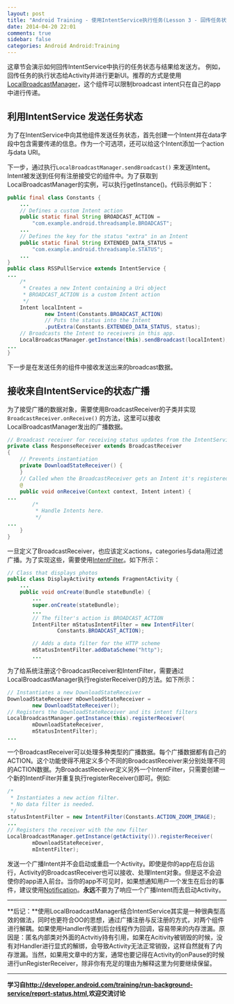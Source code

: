 ```yaml
---
layout: post
title: "Android Training - 使用IntentService执行任务(Lesson 3 - 回传任务状态给发送方)"
date: 2014-04-20 22:01
comments: true
sidebar: false
categories: Android Android:Training
---
```


这章节会演示如何回传IntentService中执行的任务状态与结果给发送方。 例如，回传任务的执行状态给Activity并进行更新UI。推荐的方式是使用[LocalBroadcastManager](http://developer.android.com/reference/android/support/v4/content/LocalBroadcastManager.html)，这个组件可以限制broadcast intent只在自己的app中进行传递。

## 利用IntentService 发送任务状态

为了在IntentService中向其他组件发送任务状态，首先创建一个Intent并在data字段中包含需要传递的信息。作为一个可选项，还可以给这个Intent添加一个action与data URI。

下一步，通过执行`LocalBroadcastManager.sendBroadcast()` 来发送Intent。Intent被发送到任何有注册接受它的组件中。为了获取到LocalBroadcastManager的实例，可以执行getInstance()。代码示例如下：

```java
public final class Constants {
    ...
    // Defines a custom Intent action
    public static final String BROADCAST_ACTION =
        "com.example.android.threadsample.BROADCAST";
    ...
    // Defines the key for the status "extra" in an Intent
    public static final String EXTENDED_DATA_STATUS =
        "com.example.android.threadsample.STATUS";
    ...
}
public class RSSPullService extends IntentService {
...
    /*
     * Creates a new Intent containing a Uri object
     * BROADCAST_ACTION is a custom Intent action
     */
    Intent localIntent =
            new Intent(Constants.BROADCAST_ACTION)
            // Puts the status into the Intent
            .putExtra(Constants.EXTENDED_DATA_STATUS, status);
    // Broadcasts the Intent to receivers in this app.
    LocalBroadcastManager.getInstance(this).sendBroadcast(localIntent);
...
}
```

<!-- More -->

下一步是在发送任务的组件中接收发送出来的broadcast数据。

## 接收来自IntentService的状态广播

为了接受广播的数据对象，需要使用BroadcastReceiver的子类并实现`BroadcastReceiver.onReceive()` 的方法，这里可以接收LocalBroadcastManager发出的广播数据。

```java
// Broadcast receiver for receiving status updates from the IntentService
private class ResponseReceiver extends BroadcastReceiver
{
    // Prevents instantiation
    private DownloadStateReceiver() {
    }
    // Called when the BroadcastReceiver gets an Intent it's registered to receive
    @
    public void onReceive(Context context, Intent intent) {
...
        /*
         * Handle Intents here.
         */
...
    }
}
```

一旦定义了BroadcastReceiver，也应该定义actions，categories与data用过滤广播。为了实现这些，需要使用[IntentFilter](http://developer.android.com/reference/android/content/IntentFilter.html)。如下所示：

```java
// Class that displays photos
public class DisplayActivity extends FragmentActivity {
    ...
    public void onCreate(Bundle stateBundle) {
        ...
        super.onCreate(stateBundle);
        ...
        // The filter's action is BROADCAST_ACTION
        IntentFilter mStatusIntentFilter = new IntentFilter(
                Constants.BROADCAST_ACTION);

        // Adds a data filter for the HTTP scheme
        mStatusIntentFilter.addDataScheme("http");
        ...
```

为了给系统注册这个BroadcastReceiver和IntentFilter，需要通过LocalBroadcastManager执行registerReceiver()的方法。如下所示：

```java
// Instantiates a new DownloadStateReceiver
DownloadStateReceiver mDownloadStateReceiver =
        new DownloadStateReceiver();
// Registers the DownloadStateReceiver and its intent filters
LocalBroadcastManager.getInstance(this).registerReceiver(
        mDownloadStateReceiver,
        mStatusIntentFilter);
...
```

一个BroadcastReceiver可以处理多种类型的广播数据。每个广播数据都有自己的ACTION。这个功能使得不用定义多个不同的BroadcastReceiver来分别处理不同的ACTION数据。为BroadcastReceiver定义另外一个IntentFilter，只需要创建一个新的IntentFilter并重复执行registerReceiver()即可。例如:

```java
/*
 * Instantiates a new action filter.
 * No data filter is needed.
 */
statusIntentFilter = new IntentFilter(Constants.ACTION_ZOOM_IMAGE);
...
// Registers the receiver with the new filter
LocalBroadcastManager.getInstance(getActivity()).registerReceiver(
        mDownloadStateReceiver,
        mIntentFilter);
```

发送一个广播Intent并不会启动或重启一个Activity。即使是你的app在后台运行，Activity的BroadcastReceiver也可以接收、处理Intent对象。但是这不会迫使你的app进入前台。当你的app不可见时，如果想通知用户一个发生在后台的事件，建议使用[Notification](http://developer.android.com/reference/android/app/Notification.html)。**永远**不要为了响应一个广播Intent而去启动Activity。

***
**后记：**使用LocalBroadcastManager结合IntentService其实是一种很典型高效的做法，同时也更符合OO的思想，通过广播注册与反注册的方式，对两个组件进行解耦。如果使用Handler传递到后台线程作为回调，容易带来的内存泄漏。原因是：匿名内部类对外面的Actvitiy持有引用，如果在Acitivity被销毁的时候，没有对Handler进行显式的解绑，会导致Activity无法正常销毁，这样自然就有了内存泄漏。当然，如果用文章中的方案，通常也要记得在Activity的onPause的时候进行unRegisterReceiver，除非你有充足的理由为解释这里为何要继续保留。

***
**学习自<http://developer.android.com/training/run-background-service/report-status.html>,欢迎交流讨论**


